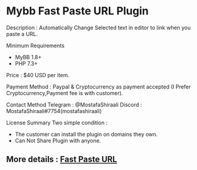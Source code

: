 # Mybb Fast Paste URL Plugin
Description : Automatically Change Selected text in editor to link when you paste a URL.

Minimum Requirements
   * MyBB 1.8+
   * PHP 7.3+
 

Price : $40 USD per item.

Payment Method : Paypal  & Cryptocurrency as payment accepted (I Prefer Cryptocurrency,Payment fee is with customer).

Contact Method
Telegram : @MostafaShiraali
Discord : MostafaShiraali#7754(mostafashiraali)

License Summary
Two simple condition :
- The customer can install the plugin on domains they own.
- Can Not Share Plugin with anyone.


## More details : [Fast Paste URL](https://community.mybb.com/thread-243109.html)
